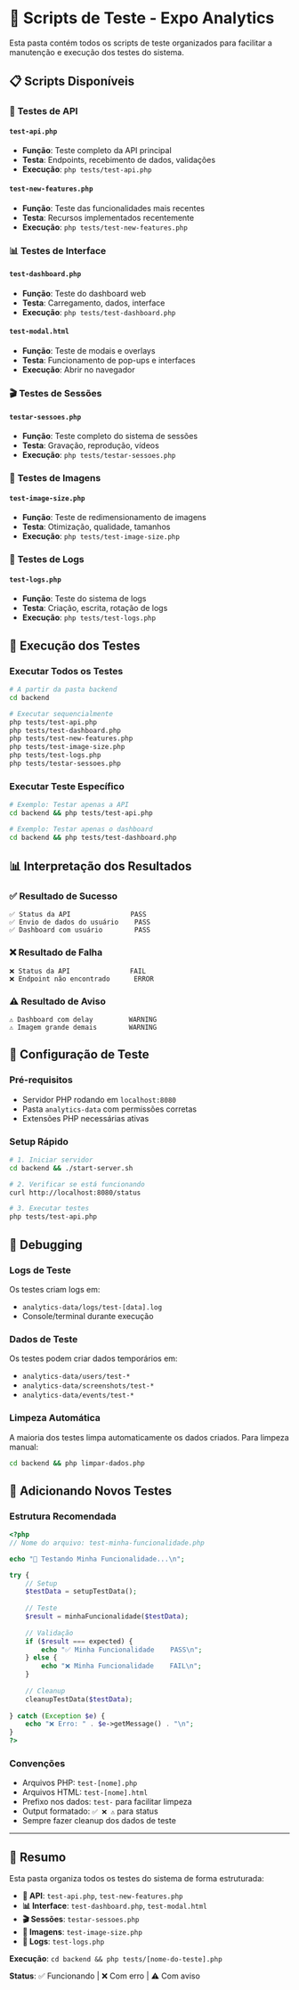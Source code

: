 # 🧪 Scripts de Teste - Expo Analytics

Esta pasta contém todos os scripts de teste organizados para facilitar a manutenção e execução dos testes do sistema.

## 📋 Scripts Disponíveis

### 🔧 **Testes de API**

#### `test-api.php`
- **Função**: Teste completo da API principal
- **Testa**: Endpoints, recebimento de dados, validações
- **Execução**: `php tests/test-api.php`

#### `test-new-features.php`
- **Função**: Teste das funcionalidades mais recentes
- **Testa**: Recursos implementados recentemente
- **Execução**: `php tests/test-new-features.php`

### 📊 **Testes de Interface**

#### `test-dashboard.php`
- **Função**: Teste do dashboard web
- **Testa**: Carregamento, dados, interface
- **Execução**: `php tests/test-dashboard.php`

#### `test-modal.html`
- **Função**: Teste de modais e overlays
- **Testa**: Funcionamento de pop-ups e interfaces
- **Execução**: Abrir no navegador

### 🎬 **Testes de Sessões**

#### `testar-sessoes.php`
- **Função**: Teste completo do sistema de sessões
- **Testa**: Gravação, reprodução, vídeos
- **Execução**: `php tests/testar-sessoes.php`

### 📸 **Testes de Imagens**

#### `test-image-size.php`
- **Função**: Teste de redimensionamento de imagens
- **Testa**: Otimização, qualidade, tamanhos
- **Execução**: `php tests/test-image-size.php`

### 📝 **Testes de Logs**

#### `test-logs.php`
- **Função**: Teste do sistema de logs
- **Testa**: Criação, escrita, rotação de logs
- **Execução**: `php tests/test-logs.php`

## 🚀 Execução dos Testes

### **Executar Todos os Testes**
```bash
# A partir da pasta backend
cd backend

# Executar sequencialmente
php tests/test-api.php
php tests/test-dashboard.php
php tests/test-new-features.php
php tests/test-image-size.php
php tests/test-logs.php
php tests/testar-sessoes.php
```

### **Executar Teste Específico**
```bash
# Exemplo: Testar apenas a API
cd backend && php tests/test-api.php

# Exemplo: Testar apenas o dashboard
cd backend && php tests/test-dashboard.php
```

## 📊 **Interpretação dos Resultados**

### ✅ **Resultado de Sucesso**
```
✅ Status da API               PASS
✅ Envio de dados do usuário    PASS  
✅ Dashboard com usuário        PASS
```

### ❌ **Resultado de Falha**
```
❌ Status da API               FAIL
❌ Endpoint não encontrado      ERROR
```

### ⚠️ **Resultado de Aviso**
```
⚠️ Dashboard com delay         WARNING
⚠️ Imagem grande demais        WARNING
```

## 🔧 **Configuração de Teste**

### **Pré-requisitos**
- Servidor PHP rodando em `localhost:8080`
- Pasta `analytics-data` com permissões corretas
- Extensões PHP necessárias ativas

### **Setup Rápido**
```bash
# 1. Iniciar servidor
cd backend && ./start-server.sh

# 2. Verificar se está funcionando
curl http://localhost:8080/status

# 3. Executar testes
php tests/test-api.php
```

## 🐛 **Debugging**

### **Logs de Teste**
Os testes criam logs em:
- `analytics-data/logs/test-[data].log`
- Console/terminal durante execução

### **Dados de Teste**
Os testes podem criar dados temporários em:
- `analytics-data/users/test-*`
- `analytics-data/screenshots/test-*`
- `analytics-data/events/test-*`

### **Limpeza Automática**
A maioria dos testes limpa automaticamente os dados criados. Para limpeza manual:
```bash
cd backend && php limpar-dados.php
```

## 📝 **Adicionando Novos Testes**

### **Estrutura Recomendada**
```php
<?php
// Nome do arquivo: test-minha-funcionalidade.php

echo "🧪 Testando Minha Funcionalidade...\n";

try {
    // Setup
    $testData = setupTestData();
    
    // Teste
    $result = minhaFuncionalidade($testData);
    
    // Validação
    if ($result === expected) {
        echo "✅ Minha Funcionalidade    PASS\n";
    } else {
        echo "❌ Minha Funcionalidade    FAIL\n";
    }
    
    // Cleanup
    cleanupTestData($testData);
    
} catch (Exception $e) {
    echo "❌ Erro: " . $e->getMessage() . "\n";
}
?>
```

### **Convenções**
- Arquivos PHP: `test-[nome].php`
- Arquivos HTML: `test-[nome].html`
- Prefixo nos dados: `test-` para facilitar limpeza
- Output formatado: `✅ ❌ ⚠️` para status
- Sempre fazer cleanup dos dados de teste

---

## 🎯 **Resumo**

Esta pasta organiza todos os testes do sistema de forma estruturada:

- **📡 API**: `test-api.php`, `test-new-features.php`
- **📊 Interface**: `test-dashboard.php`, `test-modal.html`
- **🎬 Sessões**: `testar-sessoes.php`
- **📸 Imagens**: `test-image-size.php`
- **📝 Logs**: `test-logs.php`

**Execução**: `cd backend && php tests/[nome-do-teste].php`

**Status**: ✅ Funcionando | ❌ Com erro | ⚠️ Com aviso 